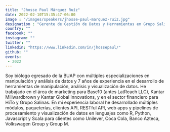 ```yaml
---
title: "Jhosse Paul Márquez Ruíz"
date: 2022-02-10T15:35:47-06:00
image : "/images/speakers/jhosse-paul-marquez-ruiz.jpg"
designation : "Gerente de Gestión de Datos y Herramientas en Grupo Salinas"
country: ""
facebook: ""
instagram: ""
twitter: ""
linkedin: "https://www.linkedin.com/in/jhossepaul/"
github: ""
events:
 - 2022
---
```


Soy biólogo egresado de la BUAP con múltiples especializaciones en manipulación y análisis de datos y 7 años de experiencia en el desarrollo de herramientas de manipulación, análisis y visualización de datos. He trabajado en el área de marketing para Base10 (antes LatReach LLC), Kantar Millwardbrown y Kantar Global Innovations, y en el sector financiero para HiTo y Grupo Salinas. En mi experiencia laboral he desarrollado múltiples módulos, paqueterías, clientes API, RESTful API, web apps y pipelines de procesamiento y visualización de datos en lenguajes como R, Python, Javascript y Scala para clientes como Unilever, Coca Cola, Banco Azteca, Volkswagen Group y Group M.